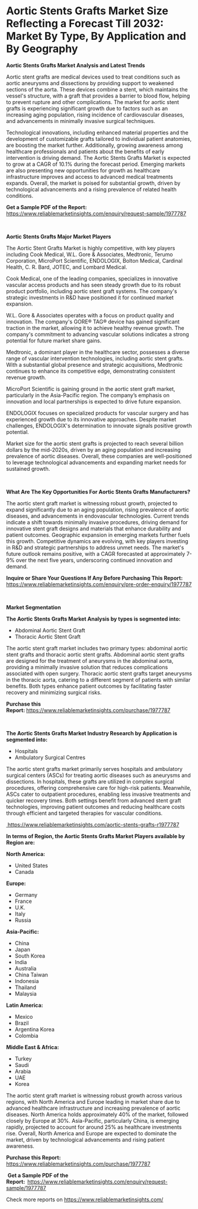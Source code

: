 <p><h1>Aortic Stents Grafts Market Size Reflecting a Forecast Till 2032: Market By Type, By Application and By Geography</h1></p><p><strong>Aortic Stents Grafts Market Analysis and Latest Trends</strong></p>
<p><p>Aortic stent grafts are medical devices used to treat conditions such as aortic aneurysms and dissections by providing support to weakened sections of the aorta. These devices combine a stent, which maintains the vessel's structure, with a graft that provides a barrier to blood flow, helping to prevent rupture and other complications. The market for aortic stent grafts is experiencing significant growth due to factors such as an increasing aging population, rising incidence of cardiovascular diseases, and advancements in minimally invasive surgical techniques. </p><p>Technological innovations, including enhanced material properties and the development of customizable grafts tailored to individual patient anatomies, are boosting the market further. Additionally, growing awareness among healthcare professionals and patients about the benefits of early intervention is driving demand. The Aortic Stents Grafts Market is expected to grow at a CAGR of 10.1% during the forecast period. Emerging markets are also presenting new opportunities for growth as healthcare infrastructure improves and access to advanced medical treatments expands. Overall, the market is poised for substantial growth, driven by technological advancements and a rising prevalence of related health conditions.</p></p>
<p><strong>Get a Sample PDF of the Report:&nbsp;</strong> <a href="https://www.reliablemarketinsights.com/enquiry/request-sample/1977787?utm_campaign=2563&utm_medium=2&utm_source=Github&utm_content=ia&utm_term=05032025&utm_id=aortic-stents-grafts">https://www.reliablemarketinsights.com/enquiry/request-sample/1977787</a></p>
<p>&nbsp;</p>
<p><strong>Aortic Stents Grafts Major Market Players</strong></p>
<p><p>The Aortic Stent Grafts Market is highly competitive, with key players including Cook Medical, W.L. Gore & Associates, Medtronic, Terumo Corporation, MicroPort Scientific, ENDOLOGIX, Bolton Medical, Cardinal Health, C. R. Bard, JOTEC, and Lombard Medical. </p><p>Cook Medical, one of the leading companies, specializes in innovative vascular access products and has seen steady growth due to its robust product portfolio, including aortic stent graft systems. The company's strategic investments in R&D have positioned it for continued market expansion.</p><p>W.L. Gore & Associates operates with a focus on product quality and innovation. The company's GORE® TAG® device has gained significant traction in the market, allowing it to achieve healthy revenue growth. The company's commitment to advancing vascular solutions indicates a strong potential for future market share gains.</p><p>Medtronic, a dominant player in the healthcare sector, possesses a diverse range of vascular intervention technologies, including aortic stent grafts. With a substantial global presence and strategic acquisitions, Medtronic continues to enhance its competitive edge, demonstrating consistent revenue growth.</p><p>MicroPort Scientific is gaining ground in the aortic stent graft market, particularly in the Asia-Pacific region. The company’s emphasis on innovation and local partnerships is expected to drive future expansion.</p><p>ENDOLOGIX focuses on specialized products for vascular surgery and has experienced growth due to its innovative approaches. Despite market challenges, ENDOLOGIX's determination to innovate signals positive growth potential.</p><p>Market size for the aortic stent grafts is projected to reach several billion dollars by the mid-2020s, driven by an aging population and increasing prevalence of aortic diseases. Overall, these companies are well-positioned to leverage technological advancements and expanding market needs for sustained growth.</p></p>
<p>&nbsp;</p>
<p><strong>What Are The Key Opportunities For Aortic Stents Grafts Manufacturers?</strong></p>
<p><p>The aortic stent graft market is witnessing robust growth, projected to expand significantly due to an aging population, rising prevalence of aortic diseases, and advancements in endovascular technologies. Current trends indicate a shift towards minimally invasive procedures, driving demand for innovative stent graft designs and materials that enhance durability and patient outcomes. Geographic expansion in emerging markets further fuels this growth. Competitive dynamics are evolving, with key players investing in R&D and strategic partnerships to address unmet needs. The market's future outlook remains positive, with a CAGR forecasted at approximately 7-9% over the next five years, underscoring continued innovation and demand.</p></p>
<p><strong>Inquire or Share Your Questions If Any Before Purchasing This Report:</strong> <a href="https://www.reliablemarketinsights.com/enquiry/pre-order-enquiry/1977787?utm_campaign=2563&utm_medium=2&utm_source=Github&utm_content=ia&utm_term=05032025&utm_id=aortic-stents-grafts">https://www.reliablemarketinsights.com/enquiry/pre-order-enquiry/1977787</a></p>
<p>&nbsp;</p>
<p><strong>Market Segmentation</strong></p>
<p><strong>The Aortic Stents Grafts Market Analysis by types is segmented into:</strong></p>
<p><ul><li>Abdominal Aortic Stent Graft</li><li>Thoracic Aortic Stent Graft</li></ul></p>
<p><p>The aortic stent graft market includes two primary types: abdominal aortic stent grafts and thoracic aortic stent grafts. Abdominal aortic stent grafts are designed for the treatment of aneurysms in the abdominal aorta, providing a minimally invasive solution that reduces complications associated with open surgery. Thoracic aortic stent grafts target aneurysms in the thoracic aorta, catering to a different segment of patients with similar benefits. Both types enhance patient outcomes by facilitating faster recovery and minimizing surgical risks.</p></p>
<p><strong>Purchase this Report:&nbsp;</strong><a href="https://www.reliablemarketinsights.com/purchase/1977787?utm_campaign=2563&utm_medium=2&utm_source=Github&utm_content=ia&utm_term=05032025&utm_id=aortic-stents-grafts">https://www.reliablemarketinsights.com/purchase/1977787</a></p>
<p>&nbsp;</p>
<p><strong>The Aortic Stents Grafts Market Industry Research by Application is segmented into:</strong></p>
<p><ul><li>Hospitals</li><li>Ambulatory Surgical Centres</li></ul></p>
<p><p>The aortic stent grafts market primarily serves hospitals and ambulatory surgical centers (ASCs) for treating aortic diseases such as aneurysms and dissections. In hospitals, these grafts are utilized in complex surgical procedures, offering comprehensive care for high-risk patients. Meanwhile, ASCs cater to outpatient procedures, enabling less invasive treatments and quicker recovery times. Both settings benefit from advanced stent graft technologies, improving patient outcomes and reducing healthcare costs through efficient and targeted therapies for vascular conditions.</p></p>
<p><a href="https://www.reliablemarketinsights.com/aortic-stents-grafts-r1977787?utm_campaign=2563&utm_medium=2&utm_source=Github&utm_content=ia&utm_term=05032025&utm_id=aortic-stents-grafts">&nbsp;https://www.reliablemarketinsights.com/aortic-stents-grafts-r1977787</a></p>
<p><strong>In terms of Region, the Aortic Stents Grafts Market Players available by Region are:</strong></p>
<p>
    <p> <strong> North America: </strong>
        <ul>
            <li>United States</li>
            <li>Canada</li>
        </ul>
        </p> 
    <p> <strong> Europe: </strong>
        <ul>
            <li>Germany</li>
            <li>France</li>
            <li>U.K.</li>
            <li>Italy</li>
            <li>Russia</li>
        </ul>
        </p> 
    <p> <strong> Asia-Pacific: </strong>
        <ul>
            <li>China</li>
            <li>Japan</li>
            <li>South Korea</li>
            <li>India</li>
            <li>Australia</li>
            <li>China Taiwan</li>
            <li>Indonesia</li>
            <li>Thailand</li>
            <li>Malaysia</li>
        </ul>
        </p> 
    <p> <strong> Latin America: </strong>
        <ul>
            <li>Mexico</li>
            <li>Brazil</li>
            <li>Argentina Korea</li>
            <li>Colombia</li>
        </ul>
        </p> 
    <p> <strong> Middle East & Africa: </strong>
        <ul>
            <li>Turkey</li>
            <li>Saudi</li>
            <li>Arabia</li>
            <li>UAE</li>
            <li>Korea</li>
        </ul>
    </p>
    </p>
<p><p>The aortic stent graft market is witnessing robust growth across various regions, with North America and Europe leading in market share due to advanced healthcare infrastructure and increasing prevalence of aortic diseases. North America holds approximately 40% of the market, followed closely by Europe at 30%. Asia-Pacific, particularly China, is emerging rapidly, projected to account for around 25% as healthcare investments rise. Overall, North America and Europe are expected to dominate the market, driven by technological advancements and rising patient awareness.</p></p>
<p><strong>Purchase this Report: </strong><a href="https://www.reliablemarketinsights.com/purchase/1977787?utm_campaign=2563&utm_medium=2&utm_source=Github&utm_content=ia&utm_term=05032025&utm_id=aortic-stents-grafts">https://www.reliablemarketinsights.com/purchase/1977787</a></p>
<p>&nbsp;<strong>Get a Sample PDF of the Report:&nbsp;&nbsp;</strong><a href="https://www.reliablemarketinsights.com/enquiry/request-sample/1977787?utm_campaign=2563&utm_medium=2&utm_source=Github&utm_content=ia&utm_term=05032025&utm_id=aortic-stents-grafts">https://www.reliablemarketinsights.com/enquiry/request-sample/1977787</a></p>
<p><strong></strong></p>
<p>Check more reports on <a href="https://www.reliablemarketinsights.com/?utm_campaign=2563&utm_medium=2&utm_source=Github&utm_content=ia&utm_term=05032025&utm_id=aortic-stents-grafts">https://www.reliablemarketinsights.com/</a></p>